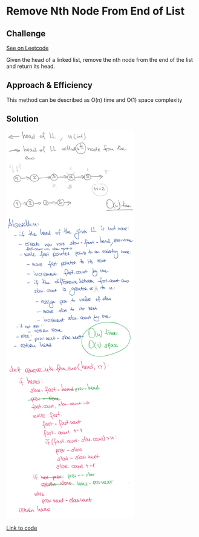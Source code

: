 # Remove Nth Node From End of List

## Challenge
[See on Leetcode](https://leetcode.com/problems/remove-nth-node-from-end-of-list/)  

Given the head of a linked list, remove the nth node from the end of the list and return its head.

## Approach & Efficiency

This method can be described as O(n) time and O(1) space complexity

## Solution

<img src="../../assets/remove_nth_from_end.png" alt="Whiteboard Solution" style="max-width:100%;">

<a href="./remove_nth_from_end.py">Link to code</a>
